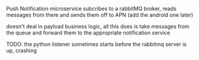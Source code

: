 Push Notification microservice
subcribes to a rabbitMQ broker, reads messages from there and sends them off to APN (add the android one later)

doesn't deal in payload business logic, all this does is take messages from the queue and forward them to the appropriate notification service


TODO: the python listener sometimes starts before the rabbitmq server is up, crashing